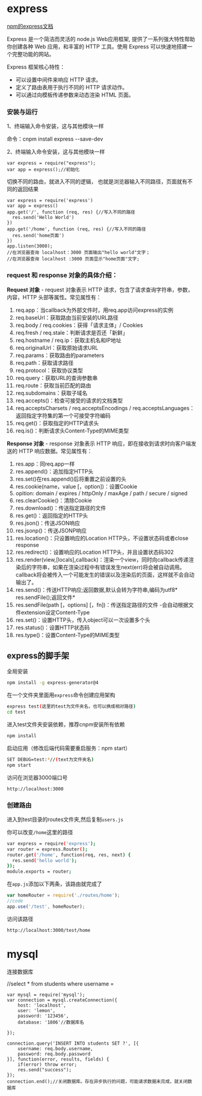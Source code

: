 # express

[npm的express文档](https://www.npmjs.com/package/express)

Express 是一个简洁而灵活的 node.js Web应用框架, 提供了一系列强大特性帮助你创建各种 Web 应用，和丰富的 HTTP 工具。使用 Express 可以快速地搭建一个完整功能的网站。 

Express 框架核心特性：

- 可以设置中间件来响应 HTTP 请求。
- 定义了路由表用于执行不同的 HTTP 请求动作。
- 可以通过向模板传递参数来动态渲染 HTML 页面。

### 安装与运行

1、终端输入命令安装，这与其他模块一样 

命令：cnpm install express --save-dev

2、终端输入命令安装，这与其他模块一样 

```
var express = require("express");
var app = express();//初始化
```

切换不同的路由，就进入不同的逻辑，
也就是浏览器输入不同路径，页面就有不同的返回结果

```
var express = require('express')
var app = express()
app.get('/', function (req, res) {//写入不同的路径
  res.send('Hello World')
})
app.get('/home', function (req, res) {//写入不同的路径
  res.send('home页面')
})
app.listen(3000);
//在浏览器查询 localhost：3000 页面输出"hello world"文字；
//在浏览器查询 localhost :3000 页面显示"home页面"文字;
```

### **request** 和 **response** 对象的具体介绍：

**Request 对象** - request 对象表示 HTTP 请求，包含了请求查询字符串，参数，内容，HTTP 头部等属性。常见属性有：

1. req.app：当callback为外部文件时，用req.app访问express的实例
2. req.baseUrl：获取路由当前安装的URL路径
3. req.body / req.cookies：获得「请求主体」/ Cookies
4. req.fresh / req.stale：判断请求是否还「新鲜」
5. req.hostname / req.ip：获取主机名和IP地址
6. req.originalUrl：获取原始请求URL
7. req.params：获取路由的parameters
8. req.path：获取请求路径
9. req.protocol：获取协议类型
10. req.query：获取URL的查询参数串
11. req.route：获取当前匹配的路由
12. req.subdomains：获取子域名
13. req.accepts()：检查可接受的请求的文档类型
14. req.acceptsCharsets / req.acceptsEncodings / req.acceptsLanguages：返回指定字符集的第一个可接受字符编码
15. req.get()：获取指定的HTTP请求头
16. req.is()：判断请求头Content-Type的MIME类型

**Response 对象** - response 对象表示 HTTP 响应，即在接收到请求时向客户端发送的 HTTP 响应数据。常见属性有：

1. res.app：同req.app一样
2. res.append()：追加指定HTTP头
3. res.set()在res.append()后将重置之前设置的头
4. res.cookie(name，value [，option])：设置Cookie
5. opition: domain / expires / httpOnly / maxAge / path / secure / signed
6. res.clearCookie()：清除Cookie
7. res.download()：传送指定路径的文件
8. res.get()：返回指定的HTTP头
9. res.json()：传送JSON响应
10. res.jsonp()：传送JSONP响应
11. res.location()：只设置响应的Location HTTP头，不设置状态码或者close response
12. res.redirect()：设置响应的Location HTTP头，并且设置状态码302
13. res.render(view,[locals],callback)：渲染一个view，同时向callback传递渲染后的字符串，如果在渲染过程中有错误发生next(err)将会被自动调用。callback将会被传入一个可能发生的错误以及渲染后的页面，这样就不会自动输出了。
14. res.send()：传送HTTP响应;返回数据,默认会转为字符串,编码为utf8* res.sendFile();返回文件*  
15. res.sendFile(path [，options] [，fn])：传送指定路径的文件 -会自动根据文件extension设定Content-Type
16. res.set()：设置HTTP头，传入object可以一次设置多个头
17. res.status()：设置HTTP状态码
18. res.type()：设置Content-Type的MIME类型



## express的脚手架

全局安装

```bash
npm install -g express-generator@4
```

在一个文件夹里面用`express`命令创建应用架构

```bash
express test(这里的test为文件夹名，也可以换成相对路径)
cd test
```

进入test文件夹安装依赖，推荐cnpm安装所有依赖

```bash
npm install
```

启动应用（修改后端代码需要重启服务：npm start）

```bash
SET DEBUG=test:*//(text为文件夹名)
npm start
```

访问在浏览器3000端口号

`http://localhost:3000`

### 创建路由

进入到test目录的routes文件夹,然后复制`users.js`

你可以改变`/home`这里的路径

```bash
var express = require('express');
var router = express.Router();
router.get('/home', function(req, res, next) {
  res.send('hello world');
});
module.exports = router;
```

在`app.js`添加以下两条，该路由就完成了

```js
var homeRouter = require('./routes/home');
//code
app.use('/test', homeRouter);
```

访问该路径

`http://localhost:3000/test/home`

# mysql

连接数据库

//select * from students where username = 

```
var mysql = require('mysql');
var connection = mysql.createConnection({
	host: 'localhost',
	user: 'lemon',
	password: '123456',
	database: '1806'//数据库名

});

connection.query('INSERT INTO students SET ?', [{
	username: req.body.username,
	password: req.body.password
}], function(error, results, fields) {
	if(error) throw error;
	res.send("success");
});
connection.end();//关闭数据库。存在异步执行的问题，可能请求数据未完成，就关闭数据库
```

